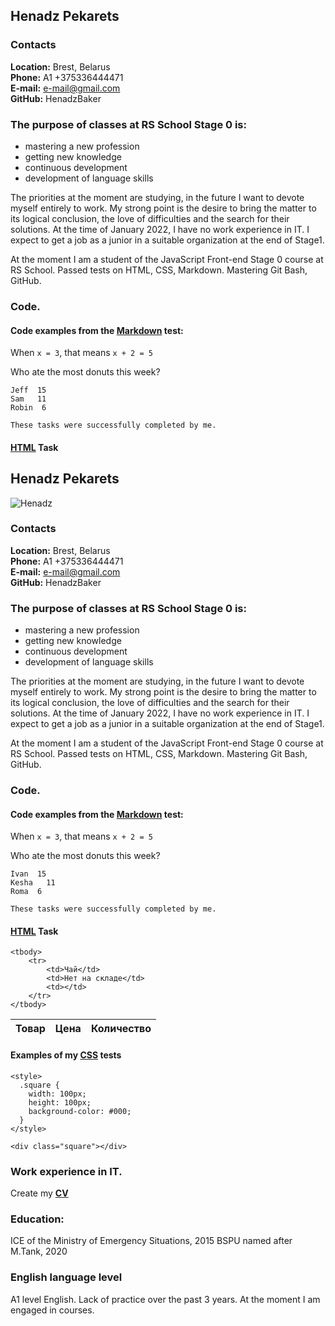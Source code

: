 ## Henadz Pekarets

### Contacts  
   **Location:** Brest, Belarus  
   **Phone:** А1 +375336444471  
   **E-mail:** e-mail@gmail.com  
   **GitHub:** HenadzBaker  
### The purpose of classes at RS School Stage 0 is:  
* mastering a new profession
* getting new knowledge
* continuous development
* development of language skills  


The priorities at the moment are studying, in the future I want to devote myself entirely to work. My strong point is the desire to bring the matter to its logical conclusion, the love of difficulties and the search for their solutions. At the time of January 2022, I have no work experience in IT. I expect to get a job as a junior in a suitable organization at the end of Stage1.  

At the moment I am a student of the JavaScript Front-end Stage 0 course at RS School. Passed tests on HTML, CSS, Markdown. Mastering Git Bash, GitHub.  

### Code.
#### Code examples from the [Markdown](https://commonmark.org/help/tutorial) test:
When `x = 3`, that means `x + 2 = 5`

Who ate the most donuts this week?

    Jeff  15
    Sam   11
    Robin  6

    These tasks were successfully completed by me.

#### [HTML](https://ru.code-basics.com/languages/html) Task
## Henadz Pekarets
  ![Henadz](https://user-images.githubusercontent.com/95878041/147862328-d706f043-7951-4869-96ce-97314933a7af.jpg)
### Contacts  
   **Location:** Brest, Belarus  
   **Phone:** А1 +375336444471  
   **E-mail:** e-mail@gmail.com  
   **GitHub:** HenadzBaker  
### The purpose of classes at RS School Stage 0 is:  
* mastering a new profession
* getting new knowledge
* continuous development
* development of language skills  


The priorities at the moment are studying, in the future I want to devote myself entirely to work. My strong point is the desire to bring the matter to its logical conclusion, the love of difficulties and the search for their solutions. At the time of January 2022, I have no work experience in IT. I expect to get a job as a junior in a suitable organization at the end of Stage1.  

At the moment I am a student of the JavaScript Front-end Stage 0 course at RS School. Passed tests on HTML, CSS, Markdown. Mastering Git Bash, GitHub.  

### Code.
#### Code examples from the [Markdown](https://commonmark.org/help/tutorial) test:
When `x = 3`, that means `x + 2 = 5`

Who ate the most donuts this week?

    Ivan  15
    Kesha   11
    Roma  6

    These tasks were successfully completed by me.

#### [HTML](https://ru.code-basics.com/languages/html) Task
<table>
    <thead>
        <tr>
            <th>Товар</th>
            <th>Цена</th>
            <th>Количество</th>
        </tr>
    </thead>

    <tbody>
        <tr>
            <td>Чай</td>
            <td>Нет на складе</td>
            <td></td>
        </tr>
    </tbody>
</table>

#### Examples of my [CSS](https://ru.code-basics.com/languages/css) tests  
```
<style>
  .square {
    width: 100px;
    height: 100px;
    background-color: #000;
  }
</style>

<div class="square"></div>
```

### Work experience in IT.  
   Create my **[CV](https://HenadzBaker.github.io/rsschool-cv/cv)**
### Education:
   ICE of the Ministry of Emergency Situations, 2015
   BSPU named after M.Tank, 2020
### English language level  
A1 level English. Lack of practice over the past 3 years. At the moment I am engaged in courses.
